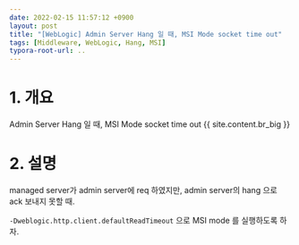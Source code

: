 ```yaml
---
date: 2022-02-15 11:57:12 +0900
layout: post
title: "[WebLogic] Admin Server Hang 일 때, MSI Mode socket time out"
tags: [Middleware, WebLogic, Hang, MSI]
typora-root-url: ..
---
```



# 1. 개요

Admin Server Hang 일 때, MSI Mode socket time out
{{ site.content.br_big }}
# 2. 설명

managed server가 admin server에 req 하였지만, admin server의 hang 으로 ack 보내지 못할 때.

`-Dweblogic.http.client.defaultReadTimeout` 으로 MSI mode 를 실행하도록 하자. 
